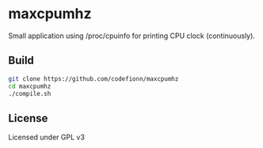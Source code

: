 # maxcpumhz

Small application using /proc/cpuinfo for printing CPU clock (continuously).

## Build

```sh
git clone https://github.com/codefionn/maxcpumhz
cd maxcpumhz
./compile.sh
```

## License

Licensed under GPL v3
